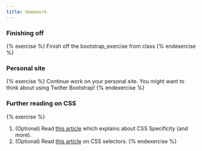 ```yaml
---
title: Homework
---
```


### Finishing off

{% exercise %}
Finish off the bootstrap_exercise from class
{% endexercise %}

### Personal site

{% exercise %}
Continue work on your personal site. You might want to think about using Twitter Bootstrap!
{% endexercise %}

### Further reading on CSS

{% exercise %}
1. (Optional) Read [this article](http://coding.smashingmagazine.com/2009/08/17/taming-advanced-css-selectors/) which explains about CSS Specificity (and more).
2. (Optional) Read [this article](http://css-tricks.com/attribute-selectors/) on CSS selectors.
{% endexercise %}
